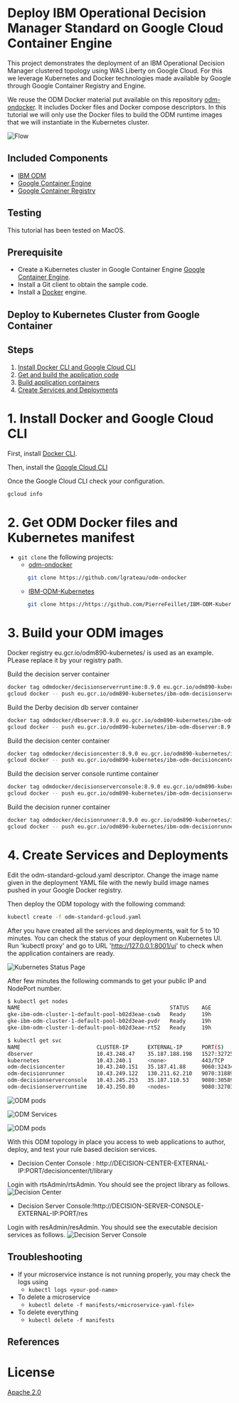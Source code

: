 # Deploy IBM Operational Decision Manager Standard on Google Cloud Container Engine

This project demonstrates the deployment of an IBM Operational Decision Manager clustered topology using WAS Liberty on Google Cloud. For this we leverage Kubernetes and Docker technologies made available by Google through Google Container Registry and Engine.

We reuse the ODM Docker material put available on this repository [odm-ondocker](https://github.com/lgrateau/odm-ondocker). It includes Docker files and Docker compose descriptors. In this tutorial we will only use the Docker files to build the ODM runtime images that we will instantiate in the Kubernetes cluster.

![Flow](../images/ODMinKubernetes-Flow.png)

## Included Components
- [IBM ODM](https://www.ibm.com/support/knowledgecenter/SSQP76_8.9.0/welcome/kc_welcome_odmV.html)
- [Google Container Engine](...)
- [Google Container Registry](...)

## Testing
This tutorial has been tested on MacOS.

## Prerequisite

* Create a Kubernetes cluster in Google Container Engine [Google Container Engine](...).
* Install a Git client to obtain the sample code.
* Install a [Docker](https://docs.docker.com/engine/installation/) engine.

## Deploy to Kubernetes Cluster from Google Container

## Steps

1. [Install Docker CLI and Google Cloud CLI](#1-install-docker-cli-and-google-cloud-cli)
2. [Get and build the application code](#2-get-ODM-Docker-files-and-Kubernetes-manifest)
3. [Build application containers](#3-build-your-ODM-images)
4. [Create Services and Deployments](#4-create-services-and-deployments)

# 1. Install Docker and Google Cloud CLI

First, install [Docker CLI](https://www.docker.com/community-edition#/download).

Then, install the [Google Cloud CLI](https://cloud.google.com/sdk/docs/)

Once the Google Cloud CLI check your configuration.

```bash
gcloud info
```

# 2. Get ODM Docker files and Kubernetes manifest

* `git clone` the following projects:
   * [odm-ondocker](https://github.com/lgrateau/odm-ondocker)
   ```bash
      git clone https://github.com/lgrateau/odm-ondocker
  ```
   * [IBM-ODM-Kubernetes](https://github.com/PierreFeillet/IBM-ODM-Kubernetes)
   ```bash
      git clone https://https://github.com/PierreFeillet/IBM-ODM-Kubernetes
  ```

# 3. Build your ODM images

Docker registry eu.gcr.io/odm890-kubernetes/ is used as an example. PLease replace it by your registry path.

Build the decision server container

```bash
docker tag odmdocker/decisionserverruntime:8.9.0 eu.gcr.io/odm890-kubernetes/ibm-odm-decisionserverruntime:8.9.0 
gcloud docker -- push eu.gcr.io/odm890-kubernetes/ibm-odm-decisionserverruntime:8.9.0
```

Build the Derby decision db server container

```bash
docker tag odmdocker/dbserver:8.9.0 eu.gcr.io/odm890-kubernetes/ibm-odm-dbserver:8.9.0 
gcloud docker -- push eu.gcr.io/odm890-kubernetes/ibm-odm-dbserver:8.9.0
```

Build the decision center container

```bash
docker tag odmdocker/decisioncenter:8.9.0 eu.gcr.io/odm890-kubernetes/ibm-odm-decisioncenter:8.9.0 
gcloud docker -- push eu.gcr.io/odm890-kubernetes/ibm-odm-decisioncenter:8.9.0
```

Build the decision server console runtime container

```bash
docker tag odmdocker/decisionserverconsole:8.9.0 eu.gcr.io/odm890-kubernetes/ibm-odm-decisionserverconsole:8.9.0 
gcloud docker -- push eu.gcr.io/odm890-kubernetes/ibm-odm-decisionserverconsole:8.9.0
```

Build the decision runner container

```bash
docker tag odmdocker/decisionrunner:8.9.0 eu.gcr.io/odm890-kubernetes/ibm-odm-decisionrunner:8.9.0 
gcloud docker -- push eu.gcr.io/odm890-kubernetes/ibm-odm-decisionrunner:8.9.0
```

# 4. Create Services and Deployments

Edit the odm-standard-gcloud.yaml descriptor.
Change the image name given in the deployment YAML file with the newly build image names pushed in your Google Docker registry.

Then deploy the ODM topology with the following command:

```bash
kubectl create -f odm-standard-gcloud.yaml
```

After you have created all the services and deployments, wait for 5 to 10 minutes. You can check the status of your deployment on Kubernetes UI. Run 'kubectl proxy' and go to URL 'http://127.0.0.1:8001/ui' to check when the application containers are ready.

![Kubernetes Status Page](images/kube_ui.png)


After few minutes the following commands to get your public IP and NodePort number.

```bash
$ kubectl get nodes
NAME                                               STATUS    AGE       VERSION
gke-ibm-odm-cluster-1-default-pool-b02d3eae-cswb   Ready     19h       v1.6.4
gke-ibm-odm-cluster-1-default-pool-b02d3eae-pvdr   Ready     19h       v1.6.4
gke-ibm-odm-cluster-1-default-pool-b02d3eae-rt52   Ready     19h       v1.6.4

$ kubectl get svc
NAME                        CLUSTER-IP      EXTERNAL-IP      PORT(S)          AGE
dbserver                    10.43.248.47    35.187.188.198   1527:32725/TCP   15h
kubernetes                  10.43.240.1     <none>           443/TCP          19h
odm-decisioncenter          10.43.240.151   35.187.41.88     9060:32434/TCP   15h
odm-decisionrunner          10.43.249.122   130.211.62.210   9070:31889/TCP   15h
odm-decisionserverconsole   10.43.245.253   35.187.110.53    9080:30589/TCP   15h
odm-decisionserverruntime   10.43.250.80    <nodes>          9080:32703/TCP   15h
```

![ODM pods](./images/ODM-Kubernetes-gcloud-nodes.png)

![ODM Services](./images/ODM-Kubernetes-gcloud-services.png)

![ODM pods](./images/ODM-Kubernetes-gcloud-pods.png)

With this ODM topology in place you access to web applications to author, deploy, and test your rule based decision services.
* Decision Center Console : http://DECISION-CENTER-EXTERNAL-IP:PORT/decisioncenter/t/library

Login with rtsAdmin/rtsAdmin. You should see the project library as follows.
![Decision Center](images/ODM-Kubernetes-gcloud-decisioncenter.png)

* Decision Server Console:!http://DECISION-SERVER-CONSOLE-EXTERNAL-IP:PORT/res

Login with resAdmin/resAdmin. You should see the executable decision services as follows.
![Decision Server Console](images/ODM-Kubernetes-gcloud-resconsole.png)

## Troubleshooting

* If your microservice instance is not running properly, you may check the logs using
	* `kubectl logs <your-pod-name>`
* To delete a microservice
	* `kubectl delete -f manifests/<microservice-yaml-file>`
* To delete everything
	* `kubectl delete -f manifests`

## References

# License
[Apache 2.0](LICENSE)

